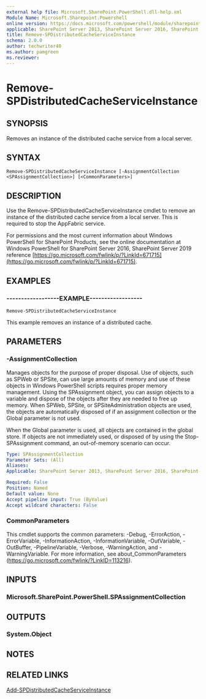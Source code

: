 ```yaml
---
external help file: Microsoft.SharePoint.PowerShell.dll-help.xml
Module Name: Microsoft.Sharepoint.Powershell
online version: https://docs.microsoft.com/powershell/module/sharepoint-server/remove-spdistributedcacheserviceinstance
applicable: SharePoint Server 2013, SharePoint Server 2016, SharePoint Server 2019
title: Remove-SPDistributedCacheServiceInstance
schema: 2.0.0
author: techwriter40
ms.author: pamgreen
ms.reviewer: 
---
```


# Remove-SPDistributedCacheServiceInstance

## SYNOPSIS
Removes an instance of the distributed cache service from a local server.

## SYNTAX

```
Remove-SPDistributedCacheServiceInstance [-AssignmentCollection <SPAssignmentCollection>] [<CommonParameters>]
```

## DESCRIPTION
Use the Remove-SPDistributedCacheServiceInstance cmdlet to remove an instance of the distributed cache service from a local server. This is required to stop the AppFabric service.

For permissions and the most current information about Windows PowerShell for SharePoint Products, see the online documentation at Windows PowerShell for SharePoint Server 2016, SharePoint Server 2019 reference [https://go.microsoft.com/fwlink/p/?LinkId=671715](https://go.microsoft.com/fwlink/p/?LinkId=671715).


## EXAMPLES

### ------------------EXAMPLE------------------
```
Remove-SPDistributedCacheServiceInstance
```

This example removes an instance of a distributed cache.

## PARAMETERS

### -AssignmentCollection
Manages objects for the purpose of proper disposal. Use of objects, such as SPWeb or SPSite, can use large amounts of memory and use of these objects in Windows PowerShell scripts requires proper memory management. Using the SPAssignment object, you can assign objects to a variable and dispose of the objects after they are needed to free up memory. When SPWeb, SPSite, or SPSiteAdministration objects are used, the objects are automatically disposed of if an assignment collection or the Global parameter is not used.

When the Global parameter is used, all objects are contained in the global store. If objects are not immediately used, or disposed of by using the Stop-SPAssignment command, an out-of-memory scenario can occur.


```yaml
Type: SPAssignmentCollection
Parameter Sets: (All)
Aliases: 
Applicable: SharePoint Server 2013, SharePoint Server 2016, SharePoint Server 2019

Required: False
Position: Named
Default value: None
Accept pipeline input: True (ByValue)
Accept wildcard characters: False
```

### CommonParameters
This cmdlet supports the common parameters: -Debug, -ErrorAction, -ErrorVariable, -InformationAction, -InformationVariable, -OutVariable, -OutBuffer, -PipelineVariable, -Verbose, -WarningAction, and -WarningVariable. For more information, see about_CommonParameters (https://go.microsoft.com/fwlink/?LinkID=113216).

## INPUTS

### Microsoft.SharePoint.PowerShell.SPAssignmentCollection

## OUTPUTS

### System.Object

## NOTES

## RELATED LINKS

[Add-SPDistributedCacheServiceInstance](Add-SPDistributedCacheServiceInstance.md)

